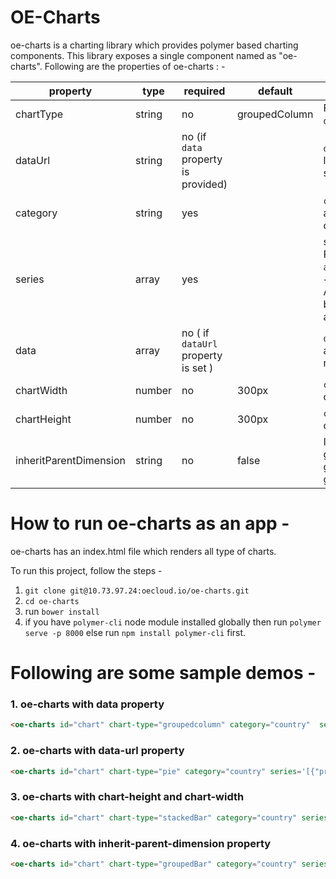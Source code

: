 # OE-Charts

oe-charts is a charting library which provides polymer based charting components. This library exposes a single component named as "oe-charts". Following are the properties of oe-charts : - 

property |type | required | default| description
-|-|-|-|-
chartType | string| no | groupedColumn| Following are the supported chartTypes  - `area`, `line`, `pie`, `donut`, `groupedcolumn`, `groupedbar`, `stackedcolumn`, `stackedbar`. 
dataUrl |  string|no (if `data` property is provided) | |`dataUrl` should be passed incase the data for the chart is linked with any end point url. Like `/api/ChartData`.  This url is supposed to provide data in a format of array.
category |  string|yes ||`category` property is used to define the x-axis in chart. It accepts a property name from the individual element of from data.
series | array |yes || series accepts an array where each element is an object. Proeperties of each element can be  any among `property` ,   `aggregation`, `color`. A sample series element can be as - ```{"property":"age","aggregation":"sum","color":"#f5f5f5"}```. Aggregation value can be `sum`, `count`  or `average`. Charts can be of multiple series. So multiple values can be provided via array.
data |  array| no ( if `dataUrl` property is set ) | | `data` property is required to render the data. it should be an array of objects.  If `dataUrl` property is set then `data` is not required. 
chartWidth | number| no | 300px|`chartWidth` can be provided to set the width of the container of the chart.
chartHeight | number|no | 300px| `chartHeight` can be provided to set the height of the container of the chart.
inheritParentDimension |  string| no | false | It can be set to true in case of chart container is suppsed to get the dimension on its parent container. If this property is given and if the parent is resized, in that case the chart will get redrawn occupying the new dimension. 
  

# How to run oe-charts as an app - 

oe-charts has an index.html file which renders all type of charts.

To run this project, follow the steps - 
1. `git clone git@10.73.97.24:oecloud.io/oe-charts.git`
2. `cd oe-charts`
3. run `bower install`
4. if you have `polymer-cli` node module installed globally then run `polymer serve -p 8000` else run `npm install polymer-cli` first.

# Following are some sample demos  - 

### 1. oe-charts with data property

``` html
<oe-charts id="chart" chart-type="groupedcolumn" category="country"  series='[{"property":"population","aggregation":"sum","color":"red"},{"property":"area","aggregation":"sum","color":"green"}]' data='[{"country":"USA","state":"california","population":288950.4078628451,"area":976257.3366356717},{"country":"USA","state":"florida","population":739066.8476955806,"area":597380.4224191846},{"country":"USA","state":"alaska","population":29323.139490312176,"area":123479.56945088212},{"country":"USA","state":"texas","population":353004.1292396642,"area":98773.49371218936},{"country":"india","state":"mumbai","population":537506.6114266327,"area":582206.1173899507},{"country":"india","state":"delhi","population":667620.5530462395,"area":347218.18391567696}]'></oe-charts>
```
### 2. oe-charts with data-url property

``` html
<oe-charts id="chart" chart-type="pie" category="country" series='[{"property":"population","aggregation":"sum","color":"red"},{"property":"area","aggregation":"sum","color":"green"}]' data-url="/data.json"></oe-charts>
```

### 3. oe-charts with chart-height and chart-width

``` html
<oe-charts id="chart" chart-type="stackedBar" category="country" series='[{"property":"population","aggregation":"sum","color":"red"},{"property":"area","aggregation":"sum","color":"green"}]' data-url="/data.json" chart-height="600" chart-width="800"></oe-charts>
```

### 4. oe-charts with inherit-parent-dimension property
``` html
<oe-charts id="chart" chart-type="groupedBar" category="country" series='[{"property":"population","aggregation":"sum","color":"red"},{"property":"area","aggregation":"sum","color":"green"}]' data-url="/data.json" inherit-parent-dimension></oe-charts>
```




